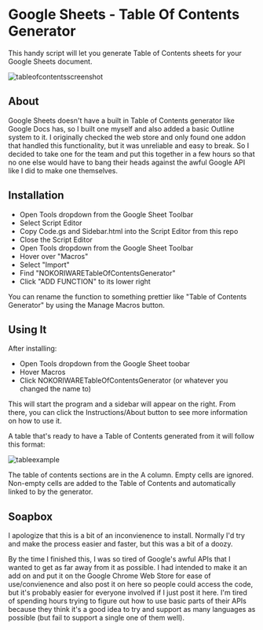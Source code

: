 # Google Sheets - Table Of Contents Generator
This handy script will let you generate Table of Contents sheets for your Google Sheets document.

![tableofcontentsscreenshot](https://user-images.githubusercontent.com/6147299/49584828-3482ed00-f922-11e8-93dd-7a26b6798fff.JPG)

## About ##
Google Sheets doesn't have a built in Table of Contents generator like Google Docs has, so I built one myself and also added a basic Outline system to it. I originally checked the web store and only found one addon that handled this functionality, but it was unreliable and easy to break. So I decided to take one for the team and put this together in a few hours so that no one else would have to bang their heads against the awful Google API like I did to make one themselves.

## Installation ##
- Open Tools dropdown from the Google Sheet Toolbar
- Select Script Editor
- Copy Code.gs and Sidebar.html into the Script Editor from this repo
- Close the Script Editor
- Open Tools dropdown from the Google Sheet Toolbar
- Hover over "Macros"
- Select "Import"
- Find "NOKORIWARETableOfContentsGenerator"
- Click "ADD FUNCTION" to its lower right

You can rename the function to something prettier like "Table of Contents Generator" by using the Manage Macros button.

## Using It ##
After installing:
- Open Tools dropdown from the Google Sheet toobar
- Hover Macros
- Click NOKORIWARETableOfContentsGenerator (or whatever you changed the name to)

This will start the program and a sidebar will appear on the right. From there, you can click the Instructions/About button to see more information on how to use it.

A table that's ready to have a Table of Contents generated from it will follow this format:

![tableexample](https://user-images.githubusercontent.com/6147299/49590311-330cf100-f931-11e8-817c-e83173ba6a6f.JPG)

The table of contents sections are in the A column. Empty cells are ignored. Non-empty cells are added to the Table of Contents and automatically linked to by the generator.

## Soapbox ##
I apologize that this is a bit of an inconvienence to install. Normally I'd try and make the process easier and faster, but this was a bit of a doozy. 

By the time I finished this, I was so tired of Google's awful APIs that I wanted to get as far away from it as possible. I had intended to make it an add on and put it on the Google Chrome Web Store for ease of use/convienence and also post it on here so people could access the code, but it's probably easier for everyone involved if I just post it here. I'm tired of spending hours trying to figure out how to use basic parts of their APIs because they think it's a good idea to try and support as many languages as possible (but fail to support a single one of them well). 
